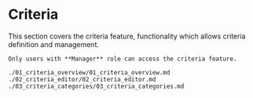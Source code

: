 # Criteria

This section covers the criteria feature, functionality which allows criteria definition and management.

```{important}
Only users with **Manager** role can access the criteria feature.
```

```{toctree}
./01_criteria_overview/01_criteria_overview.md
./02_criteria_editor/02_criteria_editor.md
./03_criteria_categories/03_criteria_categories.md
```
